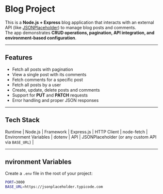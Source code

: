 # Blog Project

This is a **Node.js + Express** blog application that interacts with an external API (like [JSONPlaceholder](https://jsonplaceholder.typicode.com/)) to manage blog posts and comments.  
The app demonstrates **CRUD operations, pagination, API integration, and environment-based configuration**.

---

## Features
- Fetch all posts with pagination  
- View a single post with its comments  
- Fetch comments for a specific post  
- Fetch all posts by a user  
- Create, update, delete posts and comments  
- Support for **PUT** and **PATCH** requests  
- Error handling and proper JSON responses  

---

## Tech Stack
  Runtime | Node.js |
  Framework | Express.js |
  HTTP Client | node-fetch |
  Environment Variables | dotenv |
  API | JSONPlaceholder (or any custom API via `BASE_URL`) |

---

## nvironment Variables
Create a `.env` file in the root of your project:

```bash
PORT=3000
BASE_URL=https://jsonplaceholder.typicode.com
